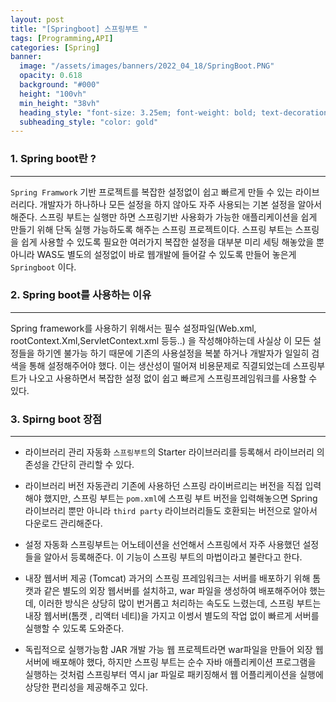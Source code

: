 ```yaml
---
layout: post
title: "[Springboot] 스프링부트 " 
tags: [Programming,API]
categories: [Spring]
banner:
  image: "/assets/images/banners/2022_04_18/SpringBoot.PNG"
  opacity: 0.618
  background: "#000"
  height: "100vh"
  min_height: "38vh"
  heading_style: "font-size: 3.25em; font-weight: bold; text-decoration: underline"
  subheading_style: "color: gold"
---
```


### 1. Spring boot란 ?
***
`Spring Framwork` 기반 프로젝트를 복잡한 설정없이 쉽고 빠르게 만들 수 있는 라이브러리다.
개발자가 하나하나 모든 설정을 하지 않아도 자주 사용되는 기본 설정을 알아서 해준다.
스프링 부트는 실행만 하면 스프링기반 사용화가 가능한 애플리케이션을 쉽게 만들기 위해 단독 실행 가능하도록 해주는
스프링 프로젝트이다.
스프링 부트는 스프링을 쉽게 사용할 수 있도록 필요한 여러가지 복잡한 설정을 대부분 미리 세팅 해놓았을 뿐 아니라 WAS도 별도의 설정없이
바로 웹개발에 들어갈 수 있도록 만들어 놓은게 `Springboot` 이다.


### 2. Spring boot를 사용하는 이유
***
Spring framework를 사용하기 위해서는 필수 설정파일(Web.xml, rootContext.Xml,ServletContext.xml 등등..) 을
작성해야하는데 사실상 이 모든 설정들을 하기엔 불가능 하기 때문에 기존의 사용설정을 복붙 하거나 개발자가 일일히 검색을 통해
설정해주어야 했다. 이는 생산성이 떨어져 비용문제로 직결되었는데
스프링부트가 나오고 사용하면서 복잡한 설정 없이 쉽고 빠르게 스프링프레임워크를 사용할 수 있다.


### 3. Spirng boot 장점
***
- 라이브러리 관리 자동화
`스프링부트`의 Starter 라이브러리를 등록해서 라이브러리 의존성을 간단히 관리할 수 있다.

- 라이브러리 버전 자동관리
기존에 사용하던 스프링 라이버르리는 버전을 직접 입력해야 했지만, 스프링 부트는 `pom.xml`에 스프링 부트 버전을 입력해놓으면
Spring 라이브러리 뿐만 아니라 `third party` 라이브러리들도 호환되는 버전으로 알아서 다운로드 관리해준다.

- 설정 자동화
스프링부트는 어노테이션을 선언해서 스프링에서 자주 사용했던 설정들을 알아서 등록해준다. 이 기능이 스프링 부트의 마법이라고 불란다고 한다.

- 내장 웹서버 제공 (Tomcat)
과거의 스프링 프레임워크는 서버를 배포하기 위해 톰캣과 같은 별도의 외장 웹서버를 설치하고, war 파일을 생성하여 배포해주어야 했는데,
이러한 방식은 상당히 많이 번거롭고 처리하는 속도도 느렸는데, 스프링 부트는 내장 웹서버(톰캣 , 리액터 네티)을 가지고 이썽서 별도의 작업 없이 빠르게 서버를 실행할 수 있도록 도와준다.


- 독립적으로 실행가능함 JAR 개발 가능 
웹 프로젝트라면 war파일을 만들어 외장 웹서버에 배포해야 했다, 하지만 스프링 부트는 순수 자바 애플리케이션 프로그램을 실행하는 것처럼 스프링부터 역시 
jar 파일로 패키징해서 웹 어플리케이션을 실행에 상당한 편리성을 제공해주고 있다.
